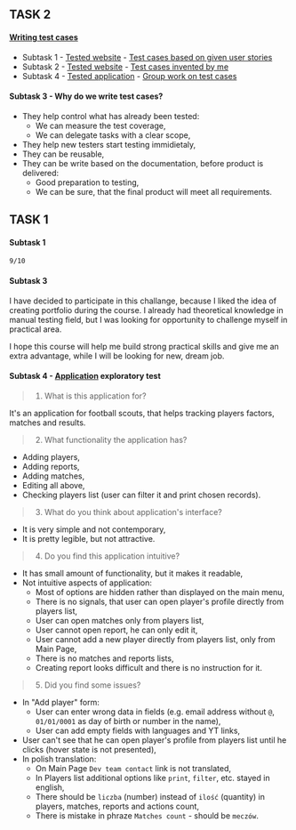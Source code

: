 ## TASK 2
#### [Writing test cases](https://drive.google.com/drive/folders/1ewe3GRuz7xAmlcNco45YH7otxaJhBYIw?usp=share_link)
* Subtask 1 - [Tested website](https://scouts-test.futbolkolektyw.pl) - [Test cases based on given user stories](https://docs.google.com/spreadsheets/d/1VQhZB25Bu_mkIA3bUa-YirgFrkUKb9kJQVJUOcepW0Q/edit?usp=share_link)
* Subtask 2 - [Tested website](https://scouts-test.futbolkolektyw.pl) - [Test cases invented by me](https://docs.google.com/spreadsheets/d/1VQhZB25Bu_mkIA3bUa-YirgFrkUKb9kJQVJUOcepW0Q/edit?usp=share_link)
* Subtask 4 - [Tested application](https://play.google.com/store/apps/details?id=com.pickeatup&hl=pl&gl=US) - [Group work on test cases](https://docs.google.com/spreadsheets/d/1VgJt98b6bYua1-8JfPPsxL6sXEJKsAZaQiAxdqr93Bk/edit?usp=share_link)
#### Subtask 3 - Why do we write test cases?
- They help control what has already been tested:
  - We can measure the test coverage,
  - We can delegate tasks with a clear scope,
- They help new testers start testing immidietaly,
- They can be reusable, 
- They can be write based on the documentation, before product is delivered:
  - Good preparation to testing, 
  - We can be sure, that the final product will meet all requirements.

## TASK 1
#### Subtask 1
`9/10`
#### Subtask 3
I have decided to participate in this challange, because I liked the idea of creating portfolio during the course. I already had theoretical knowledge in manual testing field, but I was looking for opportunity to challenge myself in practical area. 

I hope this course will help me build strong practical skills and give me an extra advantage, while I will be looking for new, dream job.
#### Subtask 4 - [Application](https://scouts-test.futbolkolektyw.pl/) exploratory test
> 1. What is this application for?

It's an application for football scouts, that helps tracking players factors, matches and results. 
> 2. What functionality the application has? 
- Adding players,
- Adding reports,
- Adding matches, 
- Editing all above,
- Checking players list (user can filter it and print chosen records). 
> 3. What do you think about application's interface? 
- It is very simple and not contemporary,
- It is pretty legible, but not attractive.
> 4. Do you find this application intuitive?
- It has small amount of functionality, but it makes it readable,
- Not intuitive aspects of application:
  - Most of options are hidden rather than displayed on the main menu,
  - There is no signals, that user can open player's profile directly from players list, 
  - User can open matches only from players list,
  - User cannot open report, he can only edit it, 
  - User cannot add a new player directly from players list, only from Main Page,
  - There is no matches and reports lists, 
  - Creating report looks difficult and there is no instruction for it.
> 5. Did you find some issues?
- In "Add player" form:
  * User can enter wrong data in fields (e.g. email address without `@`, `01/01/0001` as day of birth or number in the name),
  * User can add empty fields with languages and YT links, 
- User can't see that he can open player's profile from players list until he clicks (hover state is not presented),
- In polish translation: 
  - On Main Page `Dev team contact` link is not translated,
  - In Players list additional options like `print`, `filter`, etc. stayed in english,
  - There should be `liczba` (number) instead of `ilość` (quantity) in players, matches, reports and actions count,
  - There is mistake in phraze `Matches count` - should be `meczów`.
